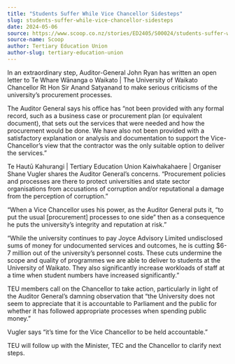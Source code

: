 ```yaml
---
title: "Students Suffer While Vice Chancellor Sidesteps"
slug: students-suffer-while-vice-chancellor-sidesteps
date: 2024-05-06
source: https://www.scoop.co.nz/stories/ED2405/S00024/students-suffer-while-vice-chancellor-sidesteps.htm
source-name: Scoop
author: Tertiary Education Union
author-slug: tertiary-education-union
---
```


<p>In an extraordinary step, Auditor-General John Ryan has
written
an open letter to Te Whare Wānanga o Waikato | The
University of Waikato Chancellor Rt Hon Sir Anand Satyanand
to make serious criticisms of the university’s procurement
processes.</p>

<p>The Auditor General says his office has
“not been provided with any formal record, such as a
business case or procurement plan (or equivalent document),
that sets out the services that were needed and how the
procurement would be done. We have also not been provided
with a satisfactory explanation or analysis and
documentation to support the Vice-Chancellor’s view that
the contractor was the only suitable option to deliver the
services.”</p>

<p>Te Hautū Kahurangi | Tertiary Education
Union Kaiwhakahaere | Organiser Shane Vugler shares the
Auditor General’s concerns. “Procurement policies and
processes are there to protect universities and state sector
organisations from accusations of corruption and/or
reputational a damage from the perception of
corruption.”</p>

<p>“When a Vice Chancellor uses his
power, as the Auditor General puts it, “to put the usual
[procurement] processes to one side” then as a consequence
he puts the university’s integrity and reputation at
risk.”</p>

<p>“While the university continues to pay
Joyce Advisory Limited undisclosed sums of money for
undocumented services and outcomes, he is cutting $6-7
million out of the university’s personnel costs. These
cuts undermine the scope and quality of programmes we are
able to deliver to students at the University of Waikato.
They also significantly increase workloads of staff at a
time when student numbers have increased
significantly.”</p>

<p>TEU members call on the Chancellor
to take action, particularly in light of the Auditor
General’s damning observation that “the University does
not seem to appreciate that it is accountable to Parliament
and the public for whether it has followed appropriate
processes when spending public money.”</p>

<p>Vugler says
“it’s time for the Vice Chancellor to be held
accountable.”</p>

<p>TEU will follow up with the Minister,
TEC and the Chancellor to clarify next
steps.</p>

